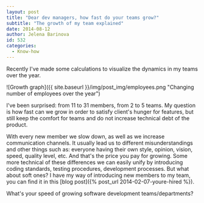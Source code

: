 ```yaml
---
layout: post
title: "Dear dev managers, how fast do your teams grow?"
subtitle: "The growth of my team explained"
date: 2014-08-12
author: Jelena Barinova
id: 532
categories:
  - Know-how
---
```


Recently I've made some calculations to visualize the dynamics in my teams over the year.

![Growth graph]({{ site.baseurl }}/img/post_img/employees.png "Changing number of employees over the year")

I've been surprised: from 11 to 31 members, from 2 to 5 teams. My question is how fast can we grow in order to satisfy client's hunger for features, but still keep the comfort for teams and do not increase technical debt of the product.

With every new member we slow down, as well as we increase communication channels. It usually lead us to different misunderstandings and other things such as: everyone having their own style, opinion, vision, speed, quality level, etc. And that's the price you pay for growing. Some more technical of these differences we can easily unify by introducing coding standards, testing procedures, development processes. But what about soft ones? I have my way of introducing new members to my team, you can find it in this [blog post]({% post_url 2014-02-07-youre-hired %}).

What's your speed of growing software development teams/departments?
